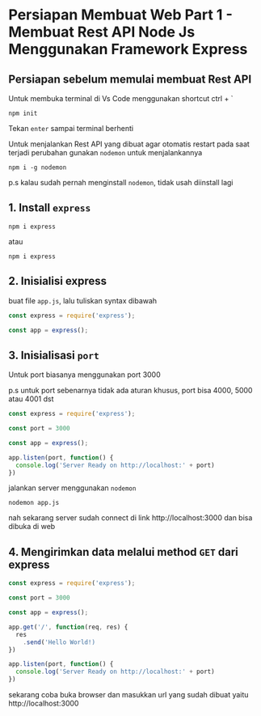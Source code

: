 # Persiapan Membuat Web Part 1 - Membuat Rest API Node Js Menggunakan Framework Express


## Persiapan sebelum memulai membuat Rest API
Untuk membuka terminal di Vs Code menggunakan shortcut ctrl + `
```
npm init
```
Tekan `enter` sampai terminal berhenti

Untuk menjalankan Rest API yang dibuat agar otomatis restart pada saat terjadi perubahan gunakan `nodemon` untuk menjalankannya
```
npm i -g nodemon
```
p.s kalau sudah pernah menginstall `nodemon`, tidak usah diinstall lagi
## 1. Install `express`
```
npm i express
```
atau
```
npm i express
```
## 2. Inisialisi express
buat file `app.js`, lalu tuliskan syntax dibawah
```javascript
const express = require('express');

const app = express();
```
## 3. Inisialisasi `port`
Untuk port biasanya menggunakan port 3000

p.s untuk port sebenarnya tidak ada aturan khusus, port bisa 4000, 5000 atau 4001 dst
```javascript
const express = require('express');

const port = 3000

const app = express();

app.listen(port, function() {
  console.log('Server Ready on http://localhost:' + port)
})
```
jalankan server menggunakan `nodemon`
```
nodemon app.js
```
nah sekarang server sudah connect di link http://localhost:3000 dan bisa dibuka di web
## 4. Mengirimkan data melalui method `GET` dari express
```javascript
const express = require('express');

const port = 3000

const app = express();

app.get('/', function(req, res) {
  res
    .send('Hello World!)
})

app.listen(port, function() {
  console.log('Server Ready on http://localhost:' + port)
})
```
sekarang coba buka browser dan masukkan url yang sudah dibuat yaitu http://localhost:3000